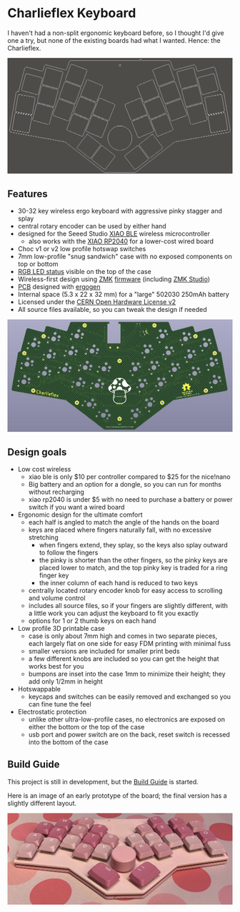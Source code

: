 # Charlieflex Keyboard

I haven't had a non-split ergonomic keyboard before,
so I thought I'd give one a try, but none of the
existing boards had what I wanted. Hence:
the Charlieflex.

![Charlieflex Layout](images/chuck.png)

## Features

- 30-32 key wireless ergo keyboard with aggressive pinky stagger and splay
- central rotary encoder can be used by either hand
- designed for the Seeed Studio [XIAO BLE][xiao] wireless microcontroller
  - also works with the [XIAO RP2040][rp2040] for a lower-cost wired board
- Choc v1 or v2 low profile hotswap switches
- 7mm low-profile "snug sandwich" case with no exposed components on top or bottom
- [RGB LED status][rgbled] visible on the top of the case
- Wireless-first design using [ZMK][zmk] [firmware][firmware] (including [ZMK Studio][studio])
- [PCB](images/chuck-pcb.jpg) designed with [ergogen][ergogen]
- Internal space (5.3 x 22 x 32 mm) for a "large" 502030 250mAh battery
- Licensed under the [CERN Open Hardware License v2][ohl]
- All source files available, so you can tweak the design if needed

![Charlieflex PCB](images/chuck-pcb.jpg)

## Design goals

- Low cost wireless
  - xiao ble is only $10 per controller compared to $25 for the nice!nano
  - Big battery and an option for a dongle, so you can run for months without recharging
  - xiao rp2040 is under $5 with no need to purchase a battery or power switch if you want a wired board
- Ergonomic design for the ultimate comfort
  - each half is angled to match the angle of the hands on the board
  - keys are placed where fingers naturally fall, with no excessive stretching
    - when fingers extend, they splay, so the keys also splay outward to follow the fingers
    - the pinky is shorter than the other fingers, so the pinky keys are placed lower to match, and the top pinky key is traded for a ring finger key
    - the inner column of each hand is reduced to two keys
  - centrally located rotary encoder knob for easy access to scrolling and volume control
  - includes all source files, so if your fingers are slightly different, with a little work you can adjust the keyboard to fit you exactly
  - options for 1 or 2 thumb keys on each hand
- Low profile 3D printable case
  - case is only about 7mm high and comes in two separate pieces, each largely flat on one side for easy FDM printing with minimal fuss
  - smaller versions are included for smaller print beds
  - a few different knobs are included so you can get the height that works best for you
  - bumpons are inset into the case 1mm to minimize their height; they add only 1/2mm in height
- Hotswappable
  - keycaps and switches can be easily removed and exchanged so you can fine tune the feel
- Electrostatic protection
  - unlike other ultra-low-profile cases, no electronics are exposed on either the bottom or the top of the case
  - usb port and power switch are on the back, reset switch is recessed into the bottom of the case

## Build Guide

This project is still in development, but the [Build Guide][guide] is started.

Here is an image of an early prototype of the board; the final version has a slightly different layout.

![Charlieflex Keyboard](images/chuck-pink.jpg)

[ergogen]: https://ergogen.xyz
[firmware]: https://github.com/ctranstrum/chuck/tree/zmk
[guide]: BUILD.md
[ohl]: LICENSE.txt
[rgbled]: https://github.com/caksoylar/zmk-rgbled-widget
[rp2040]: https://www.seeedstudio.com/XIAO-RP2040-v1-0-p-5026.html
[studio]: https://zmk.dev/docs/features/studio
[xiao]: https://wiki.seeedstudio.com/XIAO_BLE/
[zmk]: https://zmk.dev
